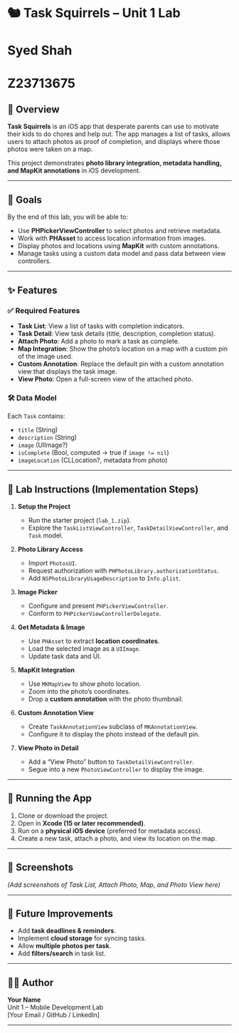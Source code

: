 # 🐿️ Task Squirrels – Unit 1 Lab

# Syed Shah
# Z23713675

## 📌 Overview
**Task Squirrels** is an iOS app that desperate parents can use to motivate their kids to do chores and help out. The app manages a list of tasks, allows users to attach photos as proof of completion, and displays where those photos were taken on a map.  

This project demonstrates **photo library integration, metadata handling, and MapKit annotations** in iOS development.

---

## 🎯 Goals
By the end of this lab, you will be able to:
- Use **PHPickerViewController** to select photos and retrieve metadata.  
- Work with **PHAsset** to access location information from images.  
- Display photos and locations using **MapKit** with custom annotations.  
- Manage tasks using a custom data model and pass data between view controllers.  

---

## ✨ Features

### ✅ Required Features
- **Task List**: View a list of tasks with completion indicators.  
- **Task Detail**: View task details (title, description, completion status).  
- **Attach Photo**: Add a photo to mark a task as complete.  
- **Map Integration**: Show the photo’s location on a map with a custom pin of the image used.  
- **Custom Annotation**: Replace the default pin with a custom annotation view that displays the task image.  
- **View Photo**: Open a full-screen view of the attached photo.  

### 🛠️ Data Model
Each `Task` contains:
- `title` (String)  
- `description` (String)  
- `image` (UIImage?)  
- `isComplete` (Bool, computed → true if `image != nil`)  
- `imageLocation` (CLLocation?, metadata from photo)  

---

## 🧪 Lab Instructions (Implementation Steps)
1. **Setup the Project**  
   - Run the starter project (`lab_1.zip`).  
   - Explore the `TaskListViewController`, `TaskDetailViewController`, and `Task` model.  

2. **Photo Library Access**  
   - Import `PhotosUI`.  
   - Request authorization with `PHPhotoLibrary.authorizationStatus`.  
   - Add `NSPhotoLibraryUsageDescription` to `Info.plist`.  

3. **Image Picker**  
   - Configure and present `PHPickerViewController`.  
   - Conform to `PHPickerViewControllerDelegate`.  

4. **Get Metadata & Image**  
   - Use `PHAsset` to extract **location coordinates**.  
   - Load the selected image as a `UIImage`.  
   - Update task data and UI.  

5. **MapKit Integration**  
   - Use `MKMapView` to show photo location.  
   - Zoom into the photo’s coordinates.  
   - Drop a **custom annotation** with the photo thumbnail.  

6. **Custom Annotation View**  
   - Create `TaskAnnotationView` subclass of `MKAnnotationView`.  
   - Configure it to display the photo instead of the default pin.  

7. **View Photo in Detail**  
   - Add a “View Photo” button to `TaskDetailViewController`.  
   - Segue into a new `PhotoViewController` to display the image.  

---

## 📲 Running the App
1. Clone or download the project.  
2. Open in **Xcode (15 or later recommended)**.  
3. Run on a **physical iOS device** (preferred for metadata access).  
4. Create a new task, attach a photo, and view its location on the map.  

---

## 📸 Screenshots
*(Add screenshots of Task List, Attach Photo, Map, and Photo View here)*  

---

## 🚀 Future Improvements
- Add **task deadlines & reminders**.  
- Implement **cloud storage** for syncing tasks.  
- Allow **multiple photos per task**.  
- Add **filters/search** in task list.  

---

## 👨‍💻 Author
**Your Name**  
Unit 1 – Mobile Development Lab  
[Your Email / GitHub / LinkedIn]  

---
